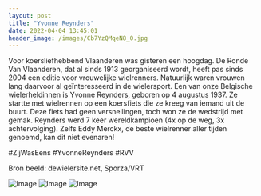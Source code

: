 ```yaml
---
layout: post
title: "Yvonne Reynders"
date: 2022-04-04 13:45:01
header_image: /images/Cb7YzQMqeN8_0.jpg
---
```


Voor koersliefhebbend Vlaanderen was gisteren een hoogdag. De Ronde Van Vlaanderen, dat al sinds 1913 georganiseerd wordt, heeft pas sinds 2004 een editie voor vrouwelijke wielrenners. Natuurlijk waren vrouwen lang daarvoor al geïnteresseerd in de wielersport. Een van onze Belgische wielerheldinnen is Yvonne Reynders, geboren op 4 augustus 1937. Ze startte met wielrennen op een koersfiets die ze kreeg van iemand uit de buurt. Deze fiets had geen versnellingen, toch won ze de wedstrijd met gemak. Reynders werd 7 keer wereldkampioen (4x op de weg, 3x achtervolging). Zelfs Eddy Merckx, de beste wielrenner aller tijden genoemd, kan dit niet evenaren! 

#ZijWasEens #YvonneReynders #RVV 

Bron beeld: dewielersite.net, Sporza/VRT

![Image](/zij.was.eens/images/Cb7YzQMqeN8_0.jpg)
![Image](/zij.was.eens/images/Cb7YzQMqeN8_1.jpg)
![Image](/zij.was.eens/images/Cb7YzQMqeN8_2.jpg)

